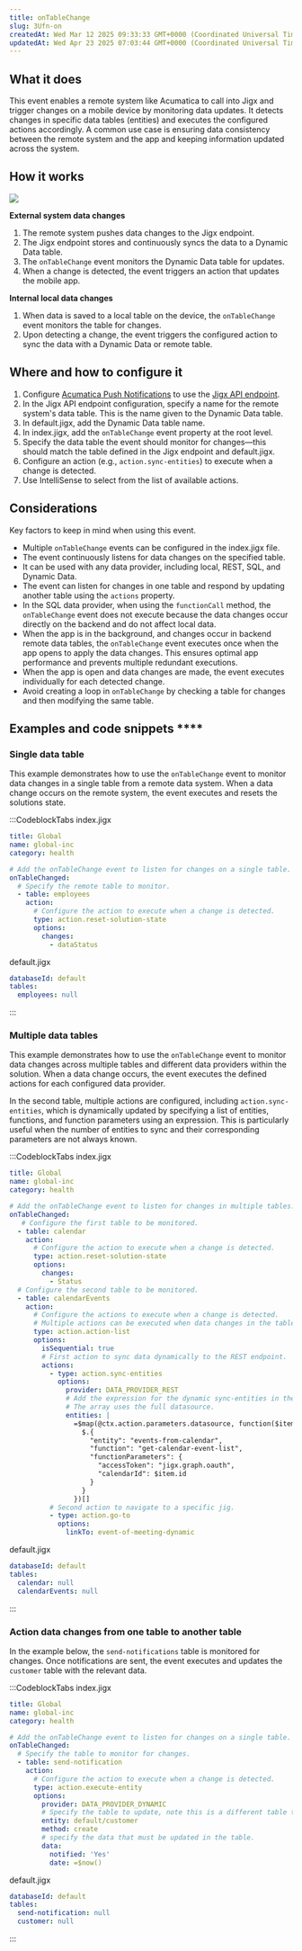 ```yaml
---
title: onTableChange
slug: 3Ufn-on
createdAt: Wed Mar 12 2025 09:33:33 GMT+0000 (Coordinated Universal Time)
updatedAt: Wed Apr 23 2025 07:03:44 GMT+0000 (Coordinated Universal Time)
---
```


## **W**hat it does

This event enables a remote system like Acumatica to call into Jigx and trigger changes on a mobile device by monitoring data updates. It detects changes in specific data tables (entities) and executes the configured actions accordingly. A common use case is ensuring data consistency between the remote system and the app and keeping information updated across the system.

## How it works

![](https://archbee-image-uploads.s3.amazonaws.com/0TQnKgJpsWhT3gQzQOhdY-kY-lpInKQ8HXoX07BLTSA-20250320-085318.png)

**External system data changes**

1. The remote system pushes data changes to the Jigx endpoint.
2. The Jigx endpoint stores and continuously syncs the data to a Dynamic Data table.
3. The `onTableChange` event monitors the Dynamic Data table for updates.
4. When a change is detected, the event triggers an action that updates the mobile app.

**Internal local data changes**

1. When data is saved to a local table on the device, the `onTableChange` event monitors the table for changes.
2. Upon detecting a change, the event triggers the configured action to sync the data with a Dynamic Data or remote table.

## Where and how to configure it

1. Configure [Acumatica Push Notifications](<./onTableChange/Acumatica Push Notifications.md>) to use the [Jigx API endpoint](<./onTableChange/Acumatica Push Notifications.md>).&#x20;
2. In the Jigx API endpoint configuration, specify a name for the remote system's data table. This is the name given to the Dynamic Data table.
3. In default.jigx, add the Dynamic Data table name.
4. In index.jigx, add the `onTableChange` event property at the root level.
5. Specify the data table the event should monitor for changes—this should match the table defined in the Jigx endpoint and default.jigx.
6. Configure an action (e.g., `action.sync-entities`) to execute when a change is detected.
7. Use IntelliSense to select from the list of available actions.

## Considerations

Key factors to keep in mind when using this event.

- Multiple `onTableChange` events can be configured in the index.jigx file.
- The event continuously listens for data changes on the specified table.
- It can be used with any data provider, including local, REST, SQL, and Dynamic Data.
- The event can listen for changes in one table and respond by updating another table using the `actions` property.
- In the SQL data provider, when using the `functionCall` method, the `onTableChange` event does not execute because the data changes occur directly on the backend and do not affect local data.
- When the app is in the background, and changes occur in backend remote data tables, the `onTableChange` event executes once when the app opens to apply the data changes. This ensures optimal app performance and prevents multiple redundant executions.
- When the app is open and data changes are made, the event executes individually for each detected change.
- Avoid creating a loop in `onTableChange` by checking a table for changes and then modifying the same table.

## Examples and code snippets ****

### Single data table&#x20;

This example demonstrates how to use the `onTableChange` event to monitor data changes in a single table from a remote data system. When a data change occurs on the remote system, the event executes and resets the solutions state.

:::CodeblockTabs
index.jigx

```yaml
title: Global
name: global-inc
category: health

# Add the onTableChange event to listen for changes on a single table.
onTableChanged:
  # Specify the remote table to monitor.
  - table: employees
    action: 
      # Configure the action to execute when a change is detected.
      type: action.reset-solution-state
      options:
        changes:
          - dataStatus                
```

default.jigx

```yaml
databaseId: default
tables:
  employees: null
```
:::

### Multiple data tables

This example demonstrates how to use the `onTableChange` event to monitor data changes across multiple tables and different data providers within the solution. When a data change occurs, the event executes the defined actions for each configured data provider.

In the second table, multiple actions are configured, including `action.sync-entities`, which is dynamically updated by specifying a list of entities, functions, and function parameters using an expression. This is particularly useful when the number of entities to sync and their corresponding parameters are not always known.

:::CodeblockTabs
index.jigx

```yaml
title: Global
name: global-inc
category: health

# Add the onTableChange event to listen for changes in multiple tables.
onTableChanged:
   # Configure the first table to be monitored.
  - table: calendar
    action: 
      # Configure the action to execute when a change is detected.
      type: action.reset-solution-state
      options:
        changes:
          - Status   
  # Configure the second table to be monitored.        
  - table: calendarEvents
    action: 
      # Configure the actions to execute when a change is detected. 
      # Multiple actions can be executed when data changes in the table.
      type: action.action-list
      options:
        isSequential: true
        # First action to sync data dynamically to the REST endpoint.
        actions:  
          - type: action.sync-entities
            options:
              provider: DATA_PROVIDER_REST
              # Add the expression for the dynamic sync-entities in the specified format. 
              # The array uses the full datasource.    
              entities: |
                =$map(@ctx.action.parameters.datasource, function($item) {
                  $.{
                    "entity": "events-from-calendar",
                    "function": "get-calendar-event-list",
                    "functionParameters": {
                      "accessToken": "jigx.graph.oauth",
                      "calendarId": $item.id
                    }
                  }
                })[]
          # Second action to navigate to a specific jig.      
          - type: action.go-to
            options:
              linkTo: event-of-meeting-dynamic
```

default.jigx

```yaml
databaseId: default
tables:
  calendar: null
  calendarEvents: null
```
:::

### Action data changes from one table to another table

In the example below, the `send-notifications` table is monitored for changes. Once notifications are sent, the event executes and updates the `customer` table with the relevant data.

:::CodeblockTabs
index.jigx

```yaml
title: Global
name: global-inc
category: health

# Add the onTableChange event to listen for changes on a single table.
onTableChanged:
  # Specify the table to monitor for changes.
  - table: send-notification
    action: 
      # Configure the action to execute when a change is detected. 
      type: action.execute-entity
      options:
        provider: DATA_PROVIDER_DYNAMIC
        # Specify the table to update, note this is a different table to the table monitored. 
        entity: default/customer
        method: create
        # specify the data that must be updated in the table.
        data:
          notified: 'Yes'
          date: =$now()
```

default.jigx

```yaml
databaseId: default
tables:
  send-notification: null
  customer: null
```
:::

